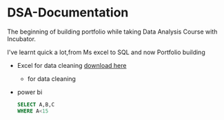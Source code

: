 # DSA-Documentation
The beginning of building portfolio while taking Data Analysis Course with Incubator.

I've learnt quick a lot,from Ms excel to SQL and now Portfolio building
- Excel for data cleaning [download here](https://www.microsoft.com)
  - for data cleaning
- power bi

  ```SQL
  SELECT A,B,C
  WHERE A<15
  ```

